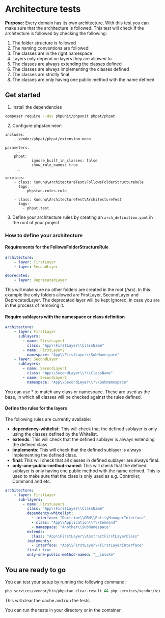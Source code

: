 # Architecture tests
**Purpose:** Every domain has its own architecture. With this test you can make sure that the architecture is followed. This test will check if the architecture is followed by checking the following:
1. The folder structure is followed
2. The naming conventions are followed
3. The classes are in the right namespace
4. Layers only depend on layers they are allowed to
5. The classes are always extending the classes defined
6. The classes are always implementing the classes defined
7. The classes are strictly final
8. The classes are only having one public method with the name defined

## Get started
1. Install the dependencies
```bash
composer require --dev phpunit/phpunit phpat/phpat
```
2. Configure phpstan.neon
```neon
includes:
    - vendor/phpat/phpat/extension.neon

parameters:
    ...
    phpat:
            ignore_built_in_classes: false
            show_rule_names: true
    ...

services:
    - class: Kununu\ArchitectureTest\FollowsFolderStructureRule
      tags:
        - phpstan.rules.rule

    - class: Kununu\ArchitectureTest\ArchitectureTest
      tags:
        - phpat.test
```

3. Define your architecture rules by creating an `arch_definition.yaml` in the root of your project

### How to define your architecture
#### Requirements for the FollowsFolderStructureRule
```yaml
architecture:
    - layer: FirstLayer
    - layer: SecondLayer

deprecated:
    - layer: DeprecatedLayer
```
This will make sure no other folders are created in the root (/src).
In this example the only folders allowed are FirstLayer, SecondLayer and DeprecatedLayer.
The deprecated layer will be kept ignored, in case you are in the process of removing it.

#### Require sublayers with the namespace or class definition
```yaml
architecture:
    - layer: FirstLayer
      sublayers:
        - name: FirstLayer1
          class: "App\\FirstLayer\\ClassName"
        - name: FirstLayer2
          namespace: "App\\FirstLayer\\SubNamespace"
    - layer: SecondLayer
      sublayers:
        - name: SecondLayer1
          class: "App\\SecondLayer\\*\\ClassName"
        - name: SecondLayer2
          namespace: "App\\SecondLayer\\*\\SubNamespace"
```
You can use * to match any class or namespace.
These are used as the base, in which all classes will be checked against the rules defined.
#### Define the rules for the layers

The following rules are currently available:
- **dependency-whitelist**: This will check that the defined sublayer is only using the classes defined by the Whitelist.
- **extends**: This will check that the defined sublayer is always extending the defined class.
- **implements**: This will check that the defined sublayer is always implementing the defined class.
- **final**: This will check that all classes in defined sublayer are always final.
- **only-one-public-method-named**: This will check that the defined sublayer is only having one public method with the name defined. This is used to make sure that the class is only used as e.g. Controller, Command and etc.
```yaml
architecture:
    - layer: FirstLayer
      sub-layers: 
        - name: FirstLayer1
          class: "App\\FirstLayer\\ClassName"
          dependency-whitelist:
            - interface: "Doctrine\\ORM\\EntityManagerInterface"
            - class: "App\\Application\\*\\Command"
            - namespace: "Another\\SubNamespace"
          extends:
            class: "App\\FirstLayer\\AbstractFirstLayerClass"
          implements:
            - interface: "App\\FirstLayer\\FirstLayerInterface"
          final: true
          only-one-public-method-named: "__invoke"
```

## You are ready to go
You can test your setup by running the following command:
```bash
php services/vendor/bin/phpstan clear-result && php services/vendor/bin/phpstan analyse -c services/phpstan.neon --memory-limit 240M
```
This will clear the cache and run the tests.

You can run the tests in your directory or in the container.
